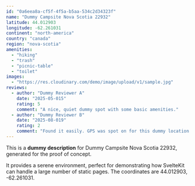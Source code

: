 ```yaml
---
id: "0a6eea8a-cf5f-4f5a-b5aa-534c2d34323f"
name: "Dummy Campsite Nova Scotia 22932"
latitude: 44.012903
longitude: -62.261031
continent: "north-america"
country: "canada"
region: "nova-scotia"
amenities:
  - "hiking"
  - "trash"
  - "picnic-table"
  - "toilet"
images:
  - "https://res.cloudinary.com/demo/image/upload/v1/sample.jpg"
reviews:
  - author: "Dummy Reviewer A"
    date: "2025-05-015"
    rating: 5
    comment: "A nice, quiet dummy spot with some basic amenities."
  - author: "Dummy Reviewer B"
    date: "2025-08-019"
    rating: 2
    comment: "Found it easily. GPS was spot on for this dummy location."
---
```


This is a **dummy description** for Dummy Campsite Nova Scotia 22932, generated for the proof of concept.

It provides a serene environment, perfect for demonstrating how SvelteKit can handle a large number of static pages. The coordinates are 44.012903, -62.261031.
